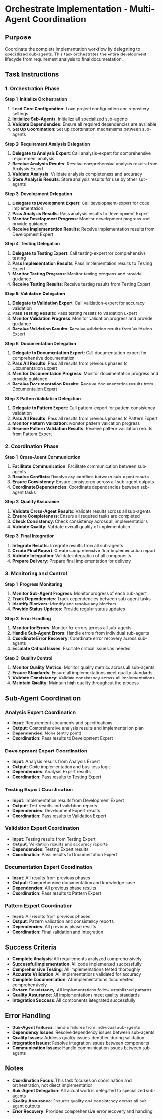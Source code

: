 # Orchestrate Implementation - Multi-Agent Coordination

## Purpose

Coordinate the complete implementation workflow by delegating to specialized sub-agents. This task orchestrates the entire development lifecycle from requirement analysis to final documentation.

## Task Instructions

### 1. Orchestration Phase

**Step 1: Initialize Orchestration**

1. **Load Core Configuration**: Load project configuration and repository settings
2. **Initialize Sub-Agents**: Initialize all specialized sub-agents
3. **Validate Dependencies**: Ensure all required dependencies are available
4. **Set Up Coordination**: Set up coordination mechanisms between sub-agents

**Step 2: Requirement Analysis Delegation**

1. **Delegate to Analysis Expert**: Call analysis-expert for comprehensive requirement analysis
2. **Receive Analysis Results**: Receive comprehensive analysis results from Analysis Expert
3. **Validate Analysis**: Validate analysis completeness and accuracy
4. **Store Analysis Results**: Store analysis results for use by other sub-agents

**Step 3: Development Delegation**

1. **Delegate to Development Expert**: Call development-expert for code implementation
2. **Pass Analysis Results**: Pass analysis results to Development Expert
3. **Monitor Development Progress**: Monitor development progress and provide guidance
4. **Receive Implementation Results**: Receive implementation results from Development Expert

**Step 4: Testing Delegation**

1. **Delegate to Testing Expert**: Call testing-expert for comprehensive testing
2. **Pass Implementation Results**: Pass implementation results to Testing Expert
3. **Monitor Testing Progress**: Monitor testing progress and provide guidance
4. **Receive Testing Results**: Receive testing results from Testing Expert

**Step 5: Validation Delegation**

1. **Delegate to Validation Expert**: Call validation-expert for accuracy validation
2. **Pass Testing Results**: Pass testing results to Validation Expert
3. **Monitor Validation Progress**: Monitor validation progress and provide guidance
4. **Receive Validation Results**: Receive validation results from Validation Expert

**Step 6: Documentation Delegation**

1. **Delegate to Documentation Expert**: Call documentation-expert for comprehensive documentation
2. **Pass All Results**: Pass all results from previous phases to Documentation Expert
3. **Monitor Documentation Progress**: Monitor documentation progress and provide guidance
4. **Receive Documentation Results**: Receive documentation results from Documentation Expert

**Step 7: Pattern Validation Delegation**

1. **Delegate to Pattern Expert**: Call pattern-expert for pattern consistency validation
2. **Pass All Results**: Pass all results from previous phases to Pattern Expert
3. **Monitor Pattern Validation**: Monitor pattern validation progress
4. **Receive Pattern Validation Results**: Receive pattern validation results from Pattern Expert

### 2. Coordination Phase

**Step 1: Cross-Agent Communication**

1. **Facilitate Communication**: Facilitate communication between sub-agents
2. **Resolve Conflicts**: Resolve any conflicts between sub-agent results
3. **Ensure Consistency**: Ensure consistency across all sub-agent outputs
4. **Coordinate Dependencies**: Coordinate dependencies between sub-agent tasks

**Step 2: Quality Assurance**

1. **Validate Cross-Agent Results**: Validate results across all sub-agents
2. **Ensure Completeness**: Ensure all required tasks are completed
3. **Check Consistency**: Check consistency across all implementations
4. **Validate Quality**: Validate overall quality of implementation

**Step 3: Final Integration**

1. **Integrate Results**: Integrate results from all sub-agents
2. **Create Final Report**: Create comprehensive final implementation report
3. **Validate Integration**: Validate integration of all components
4. **Prepare Delivery**: Prepare final implementation for delivery

### 3. Monitoring and Control

**Step 1: Progress Monitoring**

1. **Monitor Sub-Agent Progress**: Monitor progress of each sub-agent
2. **Track Dependencies**: Track dependencies between sub-agent tasks
3. **Identify Blockers**: Identify and resolve any blockers
4. **Provide Status Updates**: Provide regular status updates

**Step 2: Error Handling**

1. **Monitor for Errors**: Monitor for errors across all sub-agents
2. **Handle Sub-Agent Errors**: Handle errors from individual sub-agents
3. **Coordinate Error Recovery**: Coordinate error recovery across sub-agents
4. **Escalate Critical Issues**: Escalate critical issues as needed

**Step 3: Quality Control**

1. **Monitor Quality Metrics**: Monitor quality metrics across all sub-agents
2. **Ensure Standards**: Ensure all implementations meet quality standards
3. **Validate Consistency**: Validate consistency across all implementations
4. **Maintain Quality**: Maintain high quality throughout the process

## Sub-Agent Coordination

### Analysis Expert Coordination

- **Input**: Requirement documents and specifications
- **Output**: Comprehensive analysis results and implementation plan
- **Dependencies**: None (entry point)
- **Coordination**: Pass results to Development Expert

### Development Expert Coordination

- **Input**: Analysis results from Analysis Expert
- **Output**: Code implementation and business logic
- **Dependencies**: Analysis Expert results
- **Coordination**: Pass results to Testing Expert

### Testing Expert Coordination

- **Input**: Implementation results from Development Expert
- **Output**: Test results and validation reports
- **Dependencies**: Development Expert results
- **Coordination**: Pass results to Validation Expert

### Validation Expert Coordination

- **Input**: Testing results from Testing Expert
- **Output**: Validation results and accuracy reports
- **Dependencies**: Testing Expert results
- **Coordination**: Pass results to Documentation Expert

### Documentation Expert Coordination

- **Input**: All results from previous phases
- **Output**: Comprehensive documentation and knowledge base
- **Dependencies**: All previous phase results
- **Coordination**: Pass results to Pattern Expert

### Pattern Expert Coordination

- **Input**: All results from previous phases
- **Output**: Pattern validation and consistency reports
- **Dependencies**: All previous phase results
- **Coordination**: Final validation and integration

## Success Criteria

- **Complete Analysis**: All requirements analyzed comprehensively
- **Successful Implementation**: All code implemented successfully
- **Comprehensive Testing**: All implementations tested thoroughly
- **Accurate Validation**: All implementations validated for accuracy
- **Complete Documentation**: All implementations documented comprehensively
- **Pattern Consistency**: All implementations follow established patterns
- **Quality Assurance**: All implementations meet quality standards
- **Integration Success**: All components integrated successfully

## Error Handling

- **Sub-Agent Failures**: Handle failures from individual sub-agents
- **Dependency Issues**: Resolve dependency issues between sub-agents
- **Quality Issues**: Address quality issues identified during validation
- **Integration Issues**: Resolve integration issues between components
- **Communication Issues**: Handle communication issues between sub-agents

## Notes

- **Coordination Focus**: This task focuses on coordination and orchestration, not direct implementation
- **Sub-Agent Delegation**: All actual work is delegated to specialized sub-agents
- **Quality Assurance**: Ensures quality and consistency across all sub-agent outputs
- **Error Recovery**: Provides comprehensive error recovery and handling
